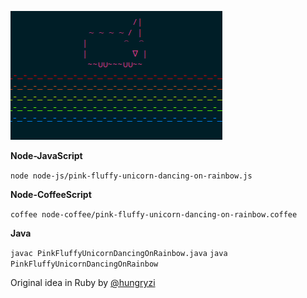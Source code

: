 ![](https://raw.githubusercontent.com/drabiter/pink-fluffy-unicorn-dancing-on-rainbow/master/pfudor.png)

**Node-JavaScript**

`node node-js/pink-fluffy-unicorn-dancing-on-rainbow.js`

**Node-CoffeeScript**

`coffee node-coffee/pink-fluffy-unicorn-dancing-on-rainbow.coffee`

**Java**

`javac PinkFluffyUnicornDancingOnRainbow.java`
`java PinkFluffyUnicornDancingOnRainbow`


Original idea in Ruby by [@hungryzi](https://github.com/hungryzi/pink-fluffy-unicorn-on-rainbow)
